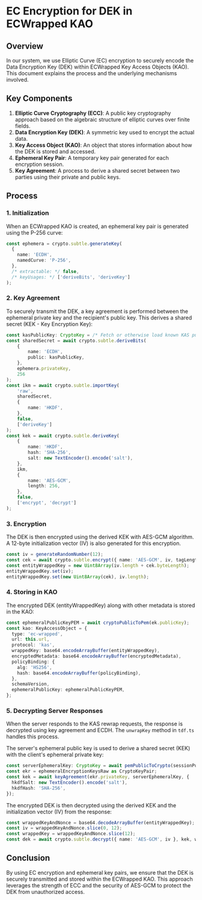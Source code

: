 # EC Encryption for DEK in ECWrapped KAO

## Overview

In our system,
we use Elliptic Curve (EC) encryption to securely encode the Data Encryption Key (DEK) within ECWrapped Key Access Objects (KAO).
This document explains the process and the underlying mechanisms involved.

## Key Components

1. **Elliptic Curve Cryptography (ECC)**:
A public key cryptography approach based on the algebraic structure of elliptic curves over finite fields.
2. **Data Encryption Key (DEK)**:
A symmetric key used to encrypt the actual data.
3. **Key Access Object (KAO)**:
An object that stores information about how the DEK is stored and accessed.
4. **Ephemeral Key Pair**:
A temporary key pair generated for each encryption session.
5. **Key Agreement**:
A process to derive a shared secret between two parties using their private and public keys.

## Process

### 1. Initialization

When an ECWrapped KAO is created,
an ephemeral key pair is generated using the P-256 curve:

```typescript
const ephemera = crypto.subtle.generateKey(
  {
    name: 'ECDH',
    namedCurve: 'P-256',
  },
  /* extractable: */ false,
  /* keyUsages: */ ['deriveBits', 'deriveKey']
);
```

### 2. Key Agreement

To securely transmit the DEK,
a key agreement is performed between the ephemeral private key and the recipient's public key.
This derives a shared secret (KEK - Key Encryption Key):

```typescript
const kasPublicKey: CryptoKey = /* Fetch or otherwise load known KAS public key value */;
const sharedSecret = await crypto.subtle.deriveBits(
    {
        name: 'ECDH',
        public: kasPublicKey,
    },
    ephemera.privateKey,
    256
);
const ikm = await crypto.subtle.importKey(
    'raw',
    sharedSecret,
    {
        name: 'HKDF',
    },
    false,
    ['deriveKey']
);
const kek = await crypto.subtle.deriveKey(
    {
        name: 'HKDF',
        hash: 'SHA-256',
        salt: new TextEncoder().encode('salt'),
    },
    ikm,
    {
        name: 'AES-GCM',
        length: 256,
    },
    false,
    ['encrypt', 'decrypt']
);
```

### 3. Encryption

The DEK is then encrypted using the derived KEK with AES-GCM algorithm.
A 12-byte initialization vector (IV) is also generated for this encryption.

```typescript
const iv = generateRandomNumber(12);
const cek = await crypto.subtle.encrypt({ name: 'AES-GCM', iv, tagLength: 128 }, kek, dek);
const entityWrappedKey = new Uint8Array(iv.length + cek.byteLength);
entityWrappedKey.set(iv);
entityWrappedKey.set(new Uint8Array(cek), iv.length);
```

### 4. Storing in KAO

The encrypted DEK (entityWrappedKey) along with other metadata is stored in the KAO:

```typescript
const ephemeralPublicKeyPEM = await cryptoPublicToPem(ek.publicKey);
const kao: KeyAccessObject = {
  type: 'ec-wrapped',
  url: this.url,
  protocol: 'kas',
  wrappedKey: base64.encodeArrayBuffer(entityWrappedKey),
  encryptedMetadata: base64.encodeArrayBuffer(encryptedMetadata),
  policyBinding: {
    alg: 'HS256',
    hash: base64.encodeArrayBuffer(policyBinding),
  },
  schemaVersion,
  ephemeralPublicKey: ephemeralPublicKeyPEM,
};
```

### 5. Decrypting Server Responses

When the server responds to the KAS rewrap requests,
the response is decrypted using key agreement and ECDH.
The `unwrapKey` method in `tdf.ts` handles this process.

The server's ephemeral public key is used to derive a shared secret (KEK) with the client's ephemeral private key:

```typescript
const serverEphemeralKey: CryptoKey = await pemPublicToCrypto(sessionPublicKey);
const ekr = ephemeralEncryptionKeysRaw as CryptoKeyPair;
const kek = await keyAgreement(ekr.privateKey, serverEphemeralKey, {
  hkdfSalt: new TextEncoder().encode('salt'),
  hkdfHash: 'SHA-256',
});
```

The encrypted DEK is then decrypted using the derived KEK and the initialization vector (IV) from the response:

```typescript
const wrappedKeyAndNonce = base64.decodeArrayBuffer(entityWrappedKey);
const iv = wrappedKeyAndNonce.slice(0, 12);
const wrappedKey = wrappedKeyAndNonce.slice(12);
const dek = await crypto.subtle.decrypt({ name: 'AES-GCM', iv }, kek, wrappedKey);
```

## Conclusion

By using EC encryption and ephemeral key pairs,
we ensure that the DEK is securely transmitted and stored within the ECWrapped KAO.
This approach leverages the strength of ECC and the security of AES-GCM to protect the DEK from unauthorized access.
